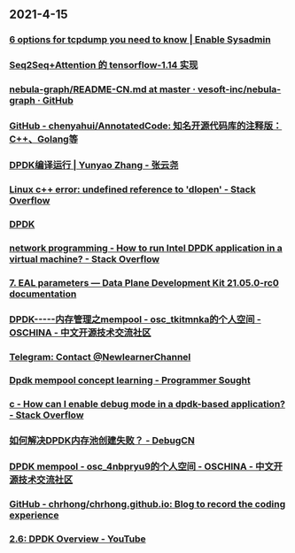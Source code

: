 
## 2021-4-15

### [6 options for tcpdump you need to know | Enable Sysadmin](https://www.redhat.com/sysadmin/tcpdump-part-2)

### [Seq2Seq+Attention 的 tensorflow-1.14 实现](https://juejin.cn/post/6950602231905746975)

### [nebula-graph/README-CN.md at master · vesoft-inc/nebula-graph · GitHub](https://github.com/vesoft-inc/nebula-graph/blob/master/README-CN.md)

### [GitHub - chenyahui/AnnotatedCode: 知名开源代码库的注释版：C++、Golang等](https://github.com/chenyahui/AnnotatedCode)

### [DPDK编译运行 | Yunyao Zhang - 张云尧](http://aidaiz.com/dpdk/index.html)

### [Linux c++ error: undefined reference to 'dlopen' - Stack Overflow](https://stackoverflow.com/questions/956640/linux-c-error-undefined-reference-to-dlopen)

### [DPDK](http://core.dpdk.org/doc/quick-start/)

### [network programming - How to run Intel DPDK application in a virtual machine? - Stack Overflow](https://stackoverflow.com/questions/19077996/how-to-run-intel-dpdk-application-in-a-virtual-machine)

### [7. EAL parameters — Data Plane Development Kit 21.05.0-rc0 documentation](https://doc.dpdk.org/guides/linux_gsg/linux_eal_parameters.html)

### [DPDK-----内存管理之mempool - osc_tkitmnka的个人空间 - OSCHINA - 中文开源技术交流社区](https://my.oschina.net/u/4268863/blog/3732135)

### [Telegram: Contact @NewlearnerChannel](https://t.me/NewlearnerChannel/6947)

### [Dpdk mempool concept learning - Programmer Sought](https://www.programmersought.com/article/2754764438/)

### [c - How can I enable debug mode in a dpdk-based application? - Stack Overflow](https://stackoverflow.com/questions/46786206/how-can-i-enable-debug-mode-in-a-dpdk-based-application)

### [如何解决DPDK内存池创建失败？ - DebugCN](https://www.debugcn.com/article/53568664.html)

### [DPDK  mempool - osc_4nbpryu9的个人空间 - OSCHINA - 中文开源技术交流社区](https://my.oschina.net/u/4390157/blog/3476357)

### [GitHub - chrhong/chrhong.github.io: Blog to record the coding experience](https://github.com/chrhong/chrhong.github.io)

### [2.6: DPDK Overview - YouTube](https://www.youtube.com/watch?v=0G6u409cSos)